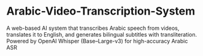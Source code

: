 # Arabic-Video-Transcription-System
A web-based AI system that transcribes Arabic speech from videos, translates it to English, and generates bilingual subtitles with transliteration. Powered by OpenAI Whisper (Base–Large-v3) for high-accuracy Arabic ASR
